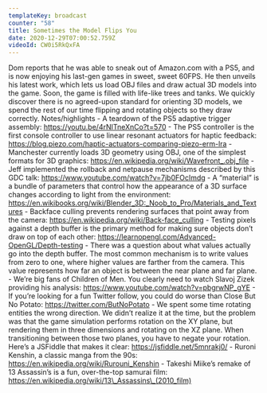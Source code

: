 ```yaml
---
templateKey: broadcast
counter: "58"
title: Sometimes the Model Flips You
date: 2020-12-29T07:00:52.759Z
videoId: CW0i5RkQxFA
---
```

Dom reports that he was able to sneak out of Amazon.com with a PS5, and is now enjoying his last-gen games in sweet, sweet 60FPS. He then unveils his latest work, which lets us load OBJ files and draw actual 3D models into the game. Soon, the game is filled with life-like trees and tanks. We quickly discover there is no agreed-upon standard for orienting 3D models, we spend the rest of our time flipping and rotating objects so they draw correctly. Notes/highlights - A teardown of the PS5 adaptive trigger assembly: https://youtu.be/4rNITneXnCo?t=570 - The PS5 controller is the first console controller to use linear resonant actuators for haptic feedback: https://blog.piezo.com/haptic-actuators-comparing-piezo-erm-lra - Manchester currently loads 3D geometry using OBJ, one of the simplest formats for 3D graphics: https://en.wikipedia.org/wiki/Wavefront_.obj_file - Jeff implemented the rollback and netpause mechanisms described by this GDC talk: https://www.youtube.com/watch?v=7jb0FOcImdg - A “material” is a bundle of parameters that control how the appearance of a 3D surface changes according to light from the environment: https://en.wikibooks.org/wiki/Blender_3D:_Noob_to_Pro/Materials_and_Textures - Backface culling prevents rendering surfaces that point away from the camera: https://en.wikipedia.org/wiki/Back-face_culling - Testing pixels against a depth buffer is the primary method for making sure objects don’t draw on top of each other: https://learnopengl.com/Advanced-OpenGL/Depth-testing - There was a question about what values actually go into the depth buffer. The most common mechanism is to write values from zero to one, where higher values are farther from the camera. This value represents how far an object is between the near plane and far plane. - We’re big fans of Children of Men. You clearly need to watch Slavoj Zizek providing his analysis: https://www.youtube.com/watch?v=pbgrwNP_gYE - If you’re looking for a fun Twitter follow, you could do worse than Close But No Potato: https://twitter.com/ButNoPotato - We spent some time rotating entities the wrong direction. We didn’t realize it at the time, but the problem was that the game simulation performs rotation on the XY plane, but rendering them in three dimensions and rotating on the XZ plane. When transitioning between those two planes, you have to negate your rotation. Here’s a JSFiddle that makes it clear: https://jsfiddle.net/5mnrakj0/ - Ruroni Kenshin, a classic manga from the 90s: https://en.wikipedia.org/wiki/Rurouni_Kenshin - Takeshi Miike’s remake of 13 Assassin’s is a fun, over-the-top samurai film: https://en.wikipedia.org/wiki/13\_Assassins\_(2010_film)